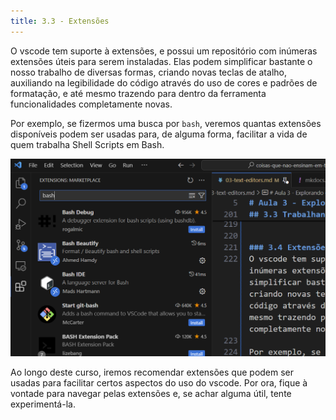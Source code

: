 ```yaml
---
title: 3.3 - Extensões
---
```

O vscode tem suporte à extensões, e possui um repositório com inúmeras extensões úteis para serem instaladas. Elas podem simplificar bastante o nosso trabalho de diversas formas, criando novas teclas de atalho, auxiliando na legibilidade do código através do uso de cores e padrões de formatação, e até mesmo trazendo para dentro da ferramenta funcionalidades completamente novas.

Por exemplo, se fizermos uma busca por `bash`, veremos quantas extensões disponíveis podem ser usadas para, de alguma forma, facilitar a vida de quem trabalha Shell Scripts em Bash.

![image](../../imagens/vscode-extensions.png)

Ao longo deste curso, iremos recomendar extensões que podem ser usadas para facilitar certos aspectos do uso do vscode. Por ora, fique à vontade para navegar pelas extensões e, se achar alguma útil, tente experimentá-la.
